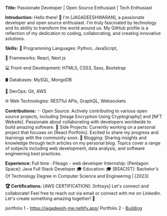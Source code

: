 **Title:** Passionate Developer | Open Source Enthusiast | Tech Enthusiast

**Introduction:**
Hello there! 👋 I'm [JAGADEESHWARAN], a passionate developer and open source enthusiast.
I'm truly fascinated by technology and its ability to transform the world around us. 
My GitHub profile is a reflection of my dedication to coding, collaborating, and creating innovative solutions.

**Skills:**
🚀 Programming Languages: Python, JavaScript,

🔧 Frameworks: React, Next js

💻 Front-end Development: HTML5, CSS3, Sass, Bootstrap

🛢️ Databases: MySQL, MongoDB

🧪 DevOps: Git, AWS

🌐 Web Technologies: RESTful APIs, GraphQL, Websockets


**Contributions:**
✨ Open Source: Actively contributing to various open source projects, including [Image Encryption Using Cryptography] and [NFT Website]. Passionate about collaborating with developers worldwide to build amazing software.
🌟 Side Projects: Currently working on a personal project that focuses on [React Portfolio]. Excited to share my progress and learnings with the community soon.
💬 Blogging: Sharing insights and knowledge through tech articles on my personal blog. Topics cover a range of subjects including web development, data analysis, and software engineering best practices.

**Experience:**
Full time : FIleago - web developer
Internship:
[Pentagon Space]: Java Full Stack Developer 
🎓 Education:
🎓 [BSACIST]: Bachelor's Of Technology Degree in Computer Science and Engineering | [2023]

**🏆 Certifications:**
[AWS CERTIFICATION]: [Infosys]
Let's connect and collaborate! Feel free to reach out via email or connect with me on LinkedIn. Let's create something amazing together! 🚀


portfolio 1 - https://jagadeesh-me.netlify.app/
Portfolio 2 - [Building](https://jagadeeshwaran-dev.vercel.app/)

